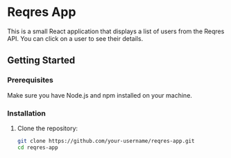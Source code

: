 # Reqres App

This is a small React application that displays a list of users from the Reqres API. You can click on a user to see their details.

## Getting Started

### Prerequisites

Make sure you have Node.js and npm installed on your machine.

### Installation

1. Clone the repository:

   ```bash
   git clone https://github.com/your-username/reqres-app.git
   cd reqres-app

